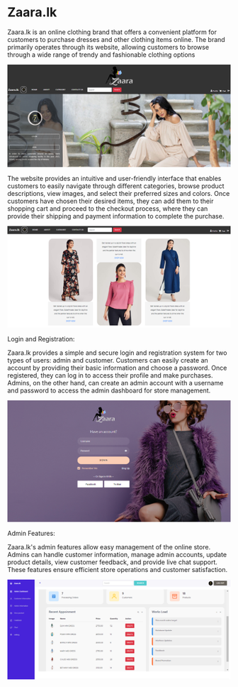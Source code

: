 # Zaara.lk
Zaara.lk is an online clothing brand that offers a convenient platform for customers to purchase dresses and other clothing items online. The brand primarily operates through its website, allowing customers to browse through a wide range of trendy and fashionable clothing options


<img src="https://github.com/AshanIndrajith/Zaara.lk/blob/main/home.png">

The website provides an intuitive and user-friendly interface that enables customers to easily navigate through different categories, browse product descriptions, view images, and select their preferred sizes and colors. Once customers have chosen their desired items, they can add them to their shopping cart and proceed to the checkout process, where they can provide their shipping and payment information to complete the purchase.


<img src="https://github.com/AshanIndrajith/Zaara.lk/blob/main/home1.png">

Login and Registration:

Zaara.lk provides a simple and secure login and registration system for two types of users: admin and customer. Customers can easily create an account by providing their basic information and choose a password. Once registered, they can log in to access their profile and make purchases. Admins, on the other hand, can create an admin account with a username and password to access the admin dashboard for store management.

<img src="https://github.com/AshanIndrajith/Zaara.lk/blob/main/login.png">




Admin Features:

Zaara.lk's admin features allow easy management of the online store. Admins can handle customer information, manage admin accounts, update product details, view customer feedback, and provide live chat support. These features ensure efficient store operations and customer satisfaction.


<img src="https://github.com/AshanIndrajith/Zaara.lk/blob/main/admin%20das.png">





